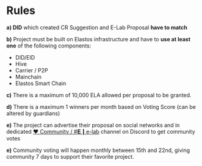 # Rules

**a) DID** which created CR Suggestion and E-Lab Proposal **have to match**

**b)** Project must be built on Elastos infrastructure and have to **use at least one** of the following components:

* DID/EID
* Hive
* Carrier / P2P
* Mainchain
* Elastos Smart Chain

**c)** There is a maximum of 10,000 ELA allowed per proposal to be granted.

**d)** There is a maximum 1 winners per month based on Voting Score (can be altered by guardians)

**e)** The project can advertise their proposal on social networks and in dedicated [❤ Community / #𝐄┃e-lab](https://discord.gg/pnwm6equkt) channel on Discord to get community votes

**e)** Community voting will happen monthly between 15th and 22nd, giving community 7 days to support their favorite project.
